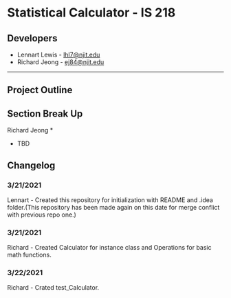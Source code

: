 # Statistical Calculator - IS 218

## Developers
* Lennart Lewis - lhl7@njit.edu 
* Richard Jeong - ej84@njit.edu
___

## Project Outline 


## Section Break Up
Richard Jeong
* 

* TBD

## Changelog


### 3/21/2021
Lennart - Created this repository for initialization with README and .idea folder.(This repository has been made again on this date for merge conflict with previous repo one.)

### 3/21/2021
Richard - Created Calculator for instance class and Operations for basic math functions.

### 3/22/2021
Richard - Crated test_Calculator.
